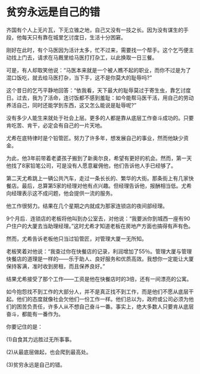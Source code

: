 # 贫穷永远是自己的错

齐国有个人上无片瓦，下无立锥之地，自己又没有一技之长。因为没有谋生的手段，他每天只有靠在城里乞讨度日，生活十分困窘。 

刚好在此时，有个马医因为活计太多，忙不过来，需要找一个帮手。这个乞丐便主动找上门去，请求在马厩里给马医打打杂工，以此换取一日三餐。 

可是，有人却取笑他说：“马医本来就是一个被人瞧不起的职业，而你不过是为了混口饭吃，就去给马医打杂，当下手，这不是你莫大的耻辱吗?” 

这个昔日的乞丐平静地回答：“依我看，天下最大的耻辱莫过于寄生虫，靠乞讨度日。过去，我为了活命，连讨饭都不感到羞耻：如今能帮马医干活，用自己的劳动养活自己，同时还能学到东西，这又怎么能说是耻辱呢?” 

没有多少人能生来就处于社会上层。更多的人都是靠从底层工作奋斗成功的。只要肯吃苦、肯干，必定会有自己的一片天地。 

尤希在底特律时是个铅管匠。努力了许多年，想发展自己的事业，然而他缺少资金。 

为此，他3年前带着老婆孩子搬到了新奥尔良，希望有更好的机会。然而，第一天他找了8家铅笔公司，可是没有人愿意雇佣他，他们告诉他人手已经够了。 

第二天尤希跳上一辆公共汽车，走过一条长长的、繁华的大街。那条街上有几家快餐店。最后，总算第5家的经理对他有点兴趣。但经理告诉他，报酬相当低。尤希向经理表示这不成问题，他会提供一流的服务。 

他工作很努力。结果在几个星期之内就成为那家连锁店的夜间部经理。 

9个月后．连锁店的老板将他叫到办公室去，对他说：“我要派你到城西一座有90户住户的大厦去当助理经理。”这时尤希才知道老板在房地产方面也搞得有声有色。 

然而，尤希告诉老板他只当过铅管匠，对管理大厦一无所知。 

老板笑着对他说：“我查过你在快餐店的记录，利润增加了55％。管理大厦与管理快餐店的道理是一样的——乐于助人、良好服务和优质高效。我想你一定能让大厦保持客满，准时收到房租，而且保养良好。” 

结果尤希接受了那个工作——工资是他在快餐店时的3倍，还有一间漂亮的公寓。 

如今抱怨找不到工作的大部分人，并不是真正找不到工作，而是他们不愿从底层干起。他们的态度就像社会欠他们一份工作一样。他们总以为，政府或公司必须为他们的困苦负责任，许多人从不想自己奋斗一番。事实上，绝大多数人只要肯从底层奋斗，都能有一番作为。 

你要记住的是： 

(1)自食其力远胜过无所事事。 

(2)从最底层做起，也会爬到最高处。 

(3)贫穷永远是自己的错。
 